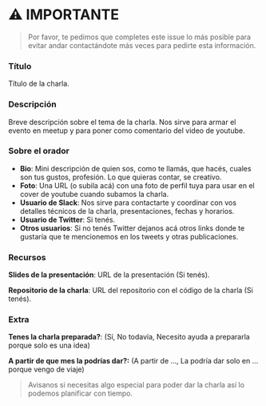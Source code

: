 # ⚠️ IMPORTANTE

> Por favor, te pedimos que completes este issue lo más posible para evitar andar contactándote más veces para pedirte esta información.

### Título
Título de la charla.

### Descripción
Breve descripción sobre el tema de la charla. Nos sirve para armar el evento en meetup y para poner como comentario del video de youtube.

### Sobre el orador

* **Bio**: Mini descripción de quien sos, como te llamás, que hacés, cuales son tus gustos, profesión. Lo que quieras contar, se creativo.
* **Foto**: Una URL (o subila acá) con una foto de perfil tuya para usar en el cover de youtube cuando subamos la charla.
* **Usuario de Slack**: Nos sirve para contactarte y coordinar con vos detalles técnicos de la charla, presentaciones, fechas y horarios.
* **Usuario de Twitter**: Si tenés.
* **Otros usuarios**: Si no tenés Twitter dejanos acá otros links donde te gustaría que te mencionemos en los tweets y otras publicaciones.

### Recursos

**Slides de la presentación**: URL de la presentación (Si tenés).

**Repositorio de la charla**: URL del repositorio con el código de la charla (Si tenés).

### Extra

**Tenes la charla preparada?**: (Sí, No todavía, Necesito ayuda a prepararla porque solo es una idea)

**A partir de que mes la podrías dar?:** (A partir de ..., La podría dar solo en ... porque vengo de viaje)

> Avisanos si necesitas algo especial para poder dar la charla así lo podemos planificar con tiempo.
